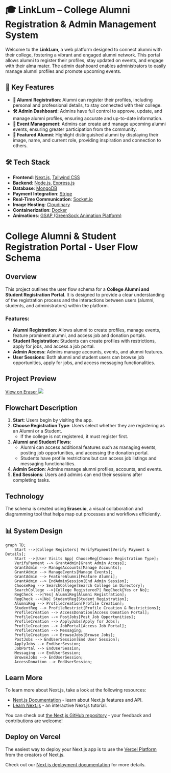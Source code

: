 # 🎓 LinkLum – College Alumni Registration & Admin Management System

Welcome to the **LinkLum**, a web platform designed to connect alumni with their college, fostering a vibrant and engaged alumni network. This portal allows alumni to register their profiles, stay updated on events, and engage with their alma mater. The admin dashboard enables administrators to easily manage alumni profiles and promote upcoming events.

## 🚀 Key Features

- **📝 Alumni Registration**: Alumni can register their profiles, including personal and professional details, to stay connected with their college.
- **🛠️ Admin Dashboard**: Admins have full control to approve, update, and manage alumni profiles, ensuring accurate and up-to-date information.
- **📅 Event Management**: Admins can create and manage upcoming alumni events, ensuring greater participation from the community.
- **🌟 Featured Alumni**: Highlight distinguished alumni by displaying their image, name, and current role, providing inspiration and connection to others.

## 🛠️ Tech Stack

- **Frontend**: [Next.js](https://nextjs.org/), [Tailwind CSS](https://tailwindcss.com/)
- **Backend**: [Node.js](https://nodejs.org/), [Express.js](https://expressjs.com/)
- **Database**: [MongoDB](https://www.mongodb.com/)
- **Payment Integration**: [Stripe](https://stripe.com/)
- **Real-Time Communication**: [Socket.io](https://socket.io/)
- **Image Hosting**: [Cloudinary](https://cloudinary.com/)
- **Containerization**: [Docker](https://www.docker.com/)
- **Animations**: [GSAP (GreenSock Animation Platform)](https://greensock.com/gsap/)


# College Alumni & Student Registration Portal - User Flow Schema

## Overview

This project outlines the user flow schema for a **College Alumni and Student Registration Portal**. It is designed to provide a clear understanding of the registration process and the interactions between users (alumni, students, and administrators) within the platform.

### Features:

- **Alumni Registration**: Allows alumni to create profiles, manage events, feature prominent alumni, and access job and donation portals.
- **Student Registration**: Students can create profiles with restrictions, apply for jobs, and access a job portal.
- **Admin Access**: Admins manage accounts, events, and alumni features.
- **User Sessions**: Both alumni and student users can browse job opportunities, apply for jobs, and access messaging functionalities.

## Project Preview

[View on Eraser ![](https://app.eraser.io/workspace/nUk7TGsdzzudksvIKjeZ/preview?elements=iqTZG7Ls-pERnVCsI1O5mA&type=embed)](https://app.eraser.io/workspace/nUk7TGsdzzudksvIKjeZ?elements=iqTZG7Ls-pERnVCsI1O5mA)

## Flowchart Description

1. **Start**: Users begin by visiting the app.
2. **Choose Registration Type**: Users select whether they are registering as an Alumni or a Student.
   - If the college is not registered, it must register first.
3. **Alumni and Student Flows**: 
   - Alumni can access additional features such as managing events, posting job opportunities, and accessing the donation portal.
   - Students have profile restrictions but can access job listings and messaging functionalities.
4. **Admin Section**: Admins manage alumni profiles, accounts, and events.
5. **End Sessions**: Users and admins can end their sessions after completing tasks.

## Technology

The schema is created using **Eraser.io**, a visual collaboration and diagramming tool that helps map out processes and workflows efficiently.


## 📊 System Design  

```mermaid
graph TD;
    Start -->|College Registers| VerifyPayment[Verify Payment & Details];
    Start -->|User Visits App| ChooseReg[Choose Registration Type];
    VerifyPayment --> GrantAdmin[Grant Admin Access];
    GrantAdmin --> ManageAccounts[Manage Accounts];
    GrantAdmin --> ManageEvents[Manage Events];
    GrantAdmin --> FeatureAlumni[Feature Alumni];
    GrantAdmin --> EndAdminSession[End Admin Session];
    ChooseReg --> SearchCollege[Search College in Directory];
    SearchCollege -->|College Registered?| RegCheck{Yes or No};
    RegCheck -->|Yes| AlumniReg[Alumni Registration];
    RegCheck -->|No| StudentReg[Student Registration];
    AlumniReg --> ProfileCreation[Profile Creation];
    StudentReg --> ProfileRestrict[Profile Creation & Restrictions];
    ProfileCreation --> AccessDonation[Access Donation Portal];
    ProfileCreation --> PostJobs[Post Job Opportunities];
    ProfileCreation --> ApplyJobs[Apply for Jobs];
    ProfileCreation --> JobPortal[Access Job Portal];
    ProfileCreation --> Messaging;
    ProfileCreation --> BrowseJobs[Browse Jobs];
    PostJobs --> EndUserSession[End User Session];
    ApplyJobs --> EndUserSession;
    JobPortal --> EndUserSession;
    Messaging --> EndUserSession;
    BrowseJobs --> EndUserSession;
    AccessDonation --> EndUserSession;

```

## Learn More

To learn more about Next.js, take a look at the following resources:

- [Next.js Documentation](https://nextjs.org/docs) - learn about Next.js features and API.
- [Learn Next.js](https://nextjs.org/learn) - an interactive Next.js tutorial.

You can check out [the Next.js GitHub repository](https://github.com/vercel/next.js/) - your feedback and contributions are welcome!

## Deploy on Vercel

The easiest way to deploy your Next.js app is to use the [Vercel Platform](https://vercel.com/new?utm_medium=default-template&filter=next.js&utm_source=create-next-app&utm_campaign=create-next-app-readme) from the creators of Next.js.

Check out our [Next.js deployment documentation](https://nextjs.org/docs/deployment) for more details.
